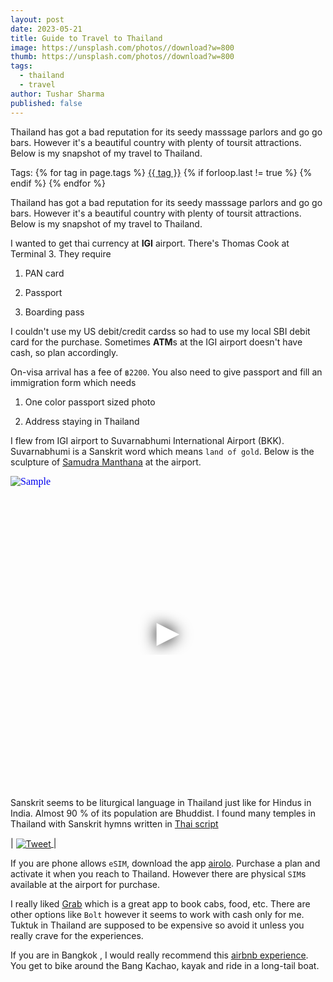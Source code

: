 ```yaml
---
layout: post
date: 2023-05-21
title: Guide to Travel to Thailand
image: https://unsplash.com/photos//download?w=800
thumb: https://unsplash.com/photos//download?w=800
tags:
  - thailand
  - travel
author: Tushar Sharma
published: false
---
```


Thailand has got a bad reputation for its seedy masssage parlors and go go bars. However it's a beautiful country with plenty of toursit attractions. Below is my snapshot of my travel to Thailand.<!-- truncate_here -->
<p>Tags: {% for tag in page.tags %} <a class="mytag" href="/tag/{{ tag }}" title="View posts tagged with &quot;{{ tag }}&quot;">{{ tag }}</a>  {% if forloop.last != true %} {% endif %} {% endfor %} </p>

Thailand has got a bad reputation for its seedy masssage parlors and go go bars. However it's a beautiful country with plenty of toursit attractions. Below is my snapshot of my travel to Thailand.

I wanted to get thai currency at **IGI** airport. There's Thomas Cook at Terminal 3. They require 

1. PAN card

2. Passport

3. Boarding pass

I couldn't use my US debit/credit cardss so had to use my local SBI debit card for the purchase. Sometimes **ATM**s at the IGI airport doesn't have cash, so plan accordingly.

On-visa arrival has a fee of `฿2200`. You also need to give passport and fill an immigration form which needs

1. One color passport sized photo 

2. Address staying in Thailand

I flew from IGI airport to Suvarnabhumi International Airport (BKK). Suvarnabhumi is a Sanskrit word which means `land of gold`. Below is the sculpture of [Samudra Manthana](https://en.wikipedia.org/wiki/Samudra_Manthana) at the airport.

<iframe
  style="position: relative;  width: 100%;" 
   height="500"
  src="https://www.youtube.com/embed/wxjtJsPM9bc&autoplay=1"
  srcdoc="<style>*{padding:0;margin:0;overflow:hidden}html,body{height:100%}img,span{position:absolute;width:100%;top:0;bottom:0;margin:auto}span{height:1.5em;text-align:center;font:48px/1.5 sans-serif;color:white;text-shadow:0 0 0.5em black}</style><a href=https://www.youtube.com/embed/wxjtJsPM9bc?autoplay=1><img src=https://img.youtube.com/vi/wxjtJsPM9bc/hqdefault.jpg alt='Sample'><span>▶</span></a>"
  frameborder="0"
  allow="accelerometer; autoplay; encrypted-media; gyroscope; picture-in-picture"
  allowfullscreen
  title="Sample"
></iframe>


Sanskrit seems to be liturgical language in Thailand just like for Hindus in India. Almost 90 % of its population are Bhuddist. I found many temples in Thailand with Sanskrit hymns written in [Thai script](https://en.wikipedia.org/wiki/Thai_script)


| <a href="https://twitter.com/tshrocks/status/1660241636394246145"><img align="center"  loading="lazy" src="{{site.baseurl}}/img/thai_temples_sanskrit.png" alt="Tweet" /> </a>|<br>


If you are phone allows `eSIM`, download the app [airolo](https://www.airalo.com/). Purchase a plan and activate it when you reach to Thailand. However there are physical `SIM`s available at the airport for purchase.

I really liked [Grab](https://www.grab.com/sg/) which is a great app to book cabs, food, etc. There are other options like `Bolt` however it seems to work with cash only for me. Tuktuk in Thailand are supposed to be expensive so avoid it unless you really crave for the experiences.

If you are in Bangkok , I would really recommend this [airbnb experience](https://www.airbnb.com/experiences/66091). You get to bike around the Bang Kachao, kayak and ride in a long-tail boat.